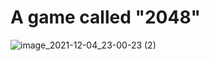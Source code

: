 # A game called "2048"
![image_2021-12-04_23-00-23 (2)](https://user-images.githubusercontent.com/92583131/144723094-d8916a8e-2b8b-4b83-869a-40cf5fe6273f.png)
